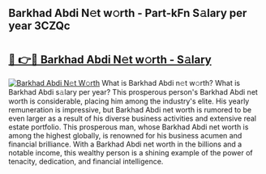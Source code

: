 ## Barkhad Abdi N𝚎t w𝚘rth - Part-kFn S𝚊lary per year 3CZQc

# <h2><a href="http://gc2q52.nevu.top/?p=Barkhad+Abdi">🔗 👉🔴 Barkhad Abdi N𝚎t w𝚘rth - S𝚊lary</a></h2>

[![Barkhad Abdi N𝚎t W𝚘rth](https://i.imgur.com/Oavwk0R.jpeg)](http://gc2q52.nevu.top/?p=Barkhad+Abdi)
What is Barkhad Abdi n𝚎t w𝚘rth? What is Barkhad Abdi s𝚊lary per year?
This prosperous person's Barkhad Abdi net worth is considerable, placing him among the industry's elite. His yearly remuneration is impressive, but Barkhad Abdi net worth is rumored to be even larger as a result of his diverse business activities and extensive real estate portfolio. This prosperous man, whose Barkhad Abdi net worth is among the highest globally, is renowned for his business acumen and financial brilliance. With a Barkhad Abdi net worth in the billions and a notable income, this wealthy person is a shining example of the power of tenacity, dedication, and financial intelligence.
